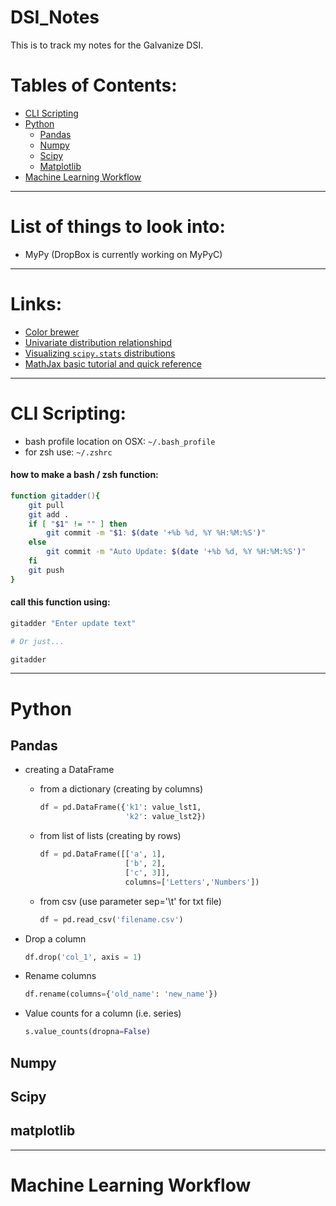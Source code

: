 # DSI_Notes
This is to track my notes for the Galvanize DSI.

# Tables of Contents:
* [CLI Scripting](#cli)
* [Python](#python)
    * [Pandas](#pandas)
    * [Numpy](#numpy)
    * [Scipy](#scipy)
    * [Matplotlib](#matplot)
* [Machine Learning Workflow](#mlw)

______________________________________________

# List of things to look into:

* MyPy (DropBox is currently working on MyPyC)

______________________________________________

# Links:

* [Color brewer](https://colorbrewer2.org/#type=sequential&scheme=BuGn&n=3)
* [Univariate distribution relationshipd](http://www.math.wm.edu/~leemis/chart/UDR/UDR.html)
* [Visualizing `scipy.stats` distributions](https://stackoverflow.com/questions/37559470/what-do-all-the-distributions-available-in-scipy-stats-look-like)
* [MathJax basic tutorial and quick reference](https://math.meta.stackexchange.com/questions/5020/mathjax-basic-tutorial-and-quick-reference)


______________________________________________

# <a name="cli">CLI Scripting</a>:
* bash profile location on OSX: `~/.bash_profile`
* for zsh use: `~/.zshrc`

#### how to make a bash / zsh function:

```zsh
function gitadder(){
    git pull
    git add .
    if [ "$1" != "" ] then
        git commit -m "$1: $(date '+%b %d, %Y %H:%M:%S')"
    else
        git commit -m "Auto Update: $(date '+%b %d, %Y %H:%M:%S')"
    fi
    git push
}
```

#### call this function using:

```zsh
gitadder "Enter update text"

# Or just...

gitadder
```

______________________________________________

# <a name="python">Python</a>

## <a name="pandas">Pandas</a>
* creating a DataFrame
    * from a dictionary (creating by columns)

        ```python
        df = pd.DataFrame({'k1': value_lst1,
                           'k2': value_lst2})
        ```

    * from list of lists (creating by rows)

        ```python
        df = pd.DataFrame([['a', 1],
                           ['b', 2],
                           ['c', 3]],
                           columns=['Letters','Numbers'])
        ```

    * from csv (use parameter sep='\t' for txt file)

        ```python
        df = pd.read_csv('filename.csv')
        ```

* Drop a column

    ```python
    df.drop('col_1', axis = 1)
    ```

* Rename columns

    ```python
    df.rename(columns={'old_name': 'new_name'})
    ```

* Value counts for a column (i.e. series)

    ```python
    s.value_counts(dropna=False)
    ```

## <a name="numpy">Numpy</a>

## <a name="scipy">Scipy</a>

## <a name="matplot">matplotlib</a>

______________________________________________

# <a name="mlw">Machine Learning Workflow</a>